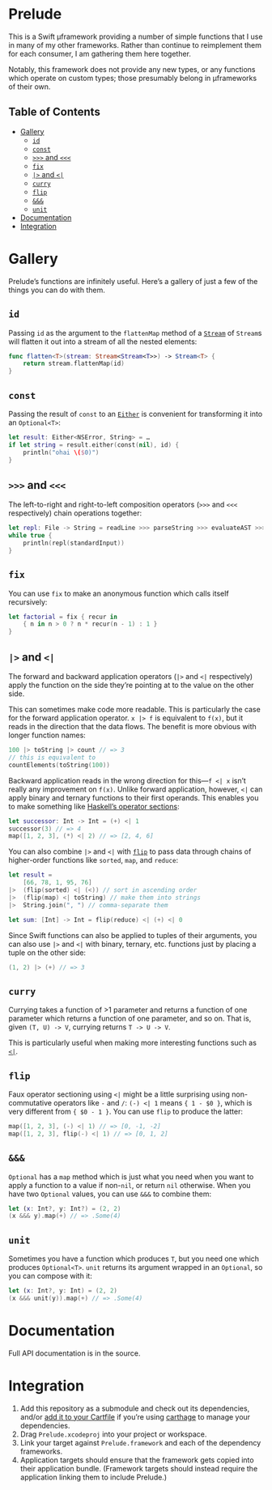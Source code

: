 # Prelude

This is a Swift µframework providing a number of simple functions that I use in many of my other frameworks. Rather than continue to reimplement them for each consumer, I am gathering them here together.

Notably, this framework does not provide any new types, or any functions which operate on custom types; those presumably belong in µframeworks of their own.


## Table of Contents

- [Gallery](#gallery)
	- [`id`](#id)
	- [`const`](#const)
	- [`>>>` and `<<<`](#-and-)
	- [`fix`](#fix)
	- [`|>` and `<|`](#-and--1)
	- [`curry`](#curry)
	- [`flip`](#flip)
	- [`&&&`](#-)
	- [`unit`](#unit)
- [Documentation](#documentation)
- [Integration](#integration)


# Gallery

Prelude’s functions are infinitely useful. Here’s a gallery of just a few of the things you can do with them.


## `id`

Passing `id` as the argument to the `flattenMap` method of a [`Stream`](https://github.com/robrix/Traversal) of `Stream`s will flatten it out into a stream of all the nested elements:

```swift
func flatten<T>(stream: Stream<Stream<T>>) -> Stream<T> {
	return stream.flattenMap(id)
}
```


## `const`

Passing the result of `const` to an [`Either`](https://github.com/robrix/Either) is convenient for transforming it into an `Optional<T>`:

```swift
let result: Either<NSError, String> = …
if let string = result.either(const(nil), id) {
	println("ohai \($0)")
}
```


## `>>>` and `<<<`

The left-to-right and right-to-left composition operators (`>>>` and `<<<` respectively) chain operations together:

```swift
let repl: File -> String = readLine >>> parseString >>> evaluateAST >>> toString
while true {
	println(repl(standardInput))
}
```


## `fix`

You can use `fix` to make an anonymous function which calls itself recursively:

```swift
let factorial = fix { recur in
	{ n in n > 0 ? n * recur(n - 1) : 1 }
}
```

## `|>` and `<|`

The forward and backward application operators (`|>` and `<|` respectively) apply the function on the side they’re pointing at to the value on the other side.

This can sometimes make code more readable. This is particularly the case for the forward application operator. `x |> f` is equivalent to `f(x)`, but it reads in the direction that the data flows. The benefit is more obvious with longer function names:

```swift
100 |> toString |> count // => 3
// this is equivalent to
countElements(toString(100))
```

Backward application reads in the wrong direction for this—`f <| x` isn’t really any improvement on `f(x)`. Unlike forward application, however, `<|` can apply binary and ternary functions to their first operands. This enables you to make something like [Haskell’s operator sections](https://www.haskell.org/haskellwiki/Section_of_an_infix_operator):

```swift
let successor: Int -> Int = (+) <| 1
successor(3) // => 4
map([1, 2, 3], (*) <| 2) // => [2, 4, 6]
```

You can also combine `|>` and `<|` with [`flip`](#flip) to pass data through chains of higher-order functions like `sorted`, `map`, and `reduce`:

```swift
let result =
	[66, 78, 1, 95, 76]
|>	(flip(sorted) <| (<)) // sort in ascending order
|>	(flip(map) <| toString) // make them into strings
|>	String.join(", ") // comma-separate them

let sum: [Int] -> Int = flip(reduce) <| (+) <| 0
```

Since Swift functions can also be applied to tuples of their arguments, you can also use `|>` and `<|` with binary, ternary, etc. functions just by placing a tuple on the other side:

```swift
(1, 2) |> (+) // => 3
```


## `curry`

Currying takes a function of >1 parameter and returns a function of one parameter which returns a function of one parameter, and so on. That is, given `(T, U) -> V`, currying returns `T -> U -> V`.

This is particularly useful when making more interesting functions such as [`<|`](#-and--1).


## `flip`

Faux operator sectioning using `<|` might be a little surprising using non-commutative operators like `-` and `/`: `(-) <| 1` means `{ 1 - $0 }`, which is very different from `{ $0 - 1 }`. You can use `flip` to produce the latter:

```swift
map([1, 2, 3], (-) <| 1) // => [0, -1, -2]
map([1, 2, 3], flip(-) <| 1) // => [0, 1, 2]
```


## `&&&`

`Optional` has a `map` method which is just what you need when you want to apply a function to a value if non-`nil`, or return `nil` otherwise. When you have two `Optional` values, you can use `&&&` to combine them:

```swift
let (x: Int?, y: Int?) = (2, 2)
(x &&& y).map(+) // => .Some(4)
``` 


## `unit`

Sometimes you have a function which produces `T`, but you need one which produces `Optional<T>`. `unit` returns its argument wrapped in an `Optional`, so you can compose with it:

```swift
let (x: Int?, y: Int) = (2, 2)
(x &&& unit(y)).map(+) // => .Some(4)
```


# Documentation

Full API documentation is in the source.


# Integration

1. Add this repository as a submodule and check out its dependencies, and/or [add it to your Cartfile](https://github.com/Carthage/Carthage/blob/master/Documentation/Artifacts.md#cartfile) if you’re using [carthage](https://github.com/Carthage/Carthage/) to manage your dependencies.
2. Drag `Prelude.xcodeproj` into your project or workspace.
3. Link your target against `Prelude.framework` and each of the dependency frameworks.
4. Application targets should ensure that the framework gets copied into their application bundle. (Framework targets should instead require the application linking them to include Prelude.)
